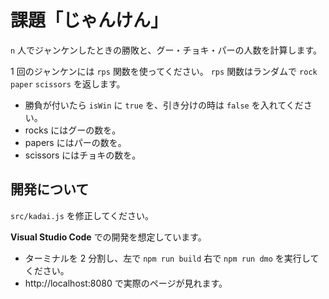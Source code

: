 # 課題「じゃんけん」

`n` 人でジャンケンしたときの勝敗と、グー・チョキ・パーの人数を計算します。

1 回のジャンケンには `rps` 関数を使ってください。
`rps` 関数はランダムで `rock` `paper` `scissors` を返します。

- 勝負が付いたら `isWin` に `true` を、引き分けの時は `false` を入れてください。
- rocks にはグーの数を。
- papers にはパーの数を。
- scissors にはチョキの数を。

## 開発について

`src/kadai.js` を修正してください。

**Visual Studio Code** での開発を想定しています。

- ターミナルを 2 分割し、左で `npm run build` 右で `npm run dmo` を実行してください。
- http://localhost:8080 で実際のページが見れます。
